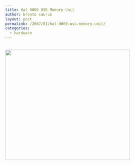 ```yaml
---
title: Hal 9000 USB Memory Unit
author: bronto saurus
layout: post
permalink: /2007/01/hal-9000-usb-memory-unit/
categories:
  - hardware
---
```

<a href="http://www.thinkgeek.com/computing/drives/806d/" target="_blank" ><br /><img src="/images/hal_9000_memory.jpg" width="400" height="354" border="0" alt="" /></a>